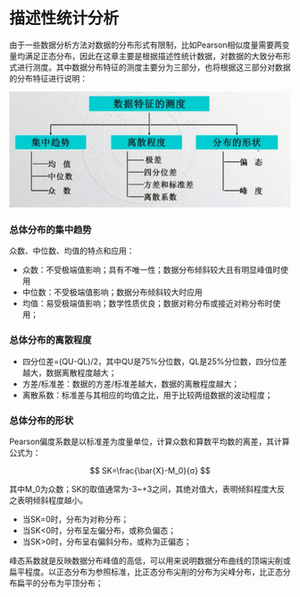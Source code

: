 # 描述性统计分析

由于一些数据分析方法对数据的分布形式有限制，比如Pearson相似度量需要两变量均满足正态分布，因此在这章主要是根据描述性统计数据，对数据的大致分布形式进行测度。其中数据分布特征的测度主要分为三部分，也将根据这三部分对数据的分布特征进行说明：

![](.gitbook/assets/image.png)

### 总体分布的集中趋势

众数、中位数、均值的特点和应用：

* 众数：不受极端值影响；具有不唯一性；数据分布倾斜较大且有明显峰值时使用
* 中位数：不受极端值影响；数据分布倾斜较大时应用
* 均值：易受极端值影响；数学性质优良；数据对称分布或接近对称分布时使用；

### 总体分布的离散程度

* 四分位差=\(QU-QL\)/2，其中QU是75%分位数，QL是25%分位数，四分位差越大，数据离散程度越大；
* 方差/标准差：数据的方差/标准差越大，数据的离散程度越大；
* 离散系数：标准差与其相应的均值之比，用于比较两组数据的波动程度；

### 总体分布的形状

Pearson偏度系数是以标准差为度量单位，计算众数和算数平均数的离差，其计算公式为：

$$
SK=\frac{\bar{X}-M_0}{σ}
$$

其中M\_0为众数；SK的取值通常为-3~+3之间，其绝对值大，表明倾斜程度大反之表明倾斜程度越小。

* 当SK=0时，分布为对称分布；
* 当SK&lt;0时，分布呈左偏分布，或称负偏态；
* 当SK&gt;0时，分布呈右偏斜分布，或称为正偏态；

峰态系数就是反映数据分布峰值的高低，可以用来说明数据分布曲线的顶端尖削或扁平程度。以正态分布为参照标准，比正态分布尖削的分布为尖峰分布，比正态分布扁平的分布为平顶分布；







